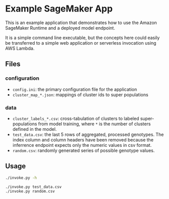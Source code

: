 # Example SageMaker App

This is an example application that demonstrates how to use the Amazon SageMaker 
Runtime and a deployed model endpoint.

It is a simple command line executable, but the concepts here could easily be
transferred to a simple web application or serverless invocation using AWS
Lambda.

## Files

### configuration

* `config.ini`: the primary configuration file for the application
* `cluster_map_*.json`: mappings of cluster ids to super populations

### data

* `cluster_labels_*.csv`: cross-tabulation of clusters to labeled super-populations 
    from model training, where `*` is the number of clusters defined in the model.
* `test_data.csv`: the last 5 rows of aggregated, processed genotypes.  The
    index column and column headers have been removed because the inferrence
    endpoint expects only the numeric values in csv format.
* `random.csv`: randomly generated series of possible genotype values.

## Usage

```bash
./invoke.py -h

./invoke.py test_data.csv
./invoke.py random.csv
```
